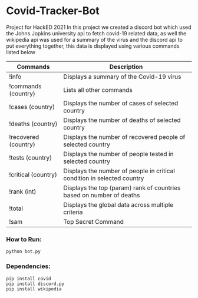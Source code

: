 # Covid-Tracker-Bot

Project for HackED 2021
In this project we created a discord bot which used the Johns Jopkins university api to fetch covid-19 related data, as well the wikipedia api was used for a summary of the virus and the discord api to put everything together, this data is displayed using various commands listed below

|       Commands       |                            Description                                  |
| -------------------- | ----------------------------------------------------------------------- |
| !info                | Displays a summary of the Covid-19 virus                                |
| !commands (country)  | Lists all other commands                                                |
| !cases (country)     | Displays the number of cases of selected country                        |
| !deaths (country)    | Displays the number of deaths of selected country                       |
| !recovered (country) | Displays the number of recovered people of selected country             |
| !tests (country)     | Displays the number of people tested in selected country                |
| !critical (country)  | Displays the number of people in critical condition in selected country |
| !rank (int)          | Displays the top (param) rank of countries based on number of deaths    |
| !total               | Displays the global data across multiple criteria
| !sam                 | Top Secret Command                                                      |

### How to Run:
    python bot.py

### Dependencies:
    pip install covid
    pip install discord.py
    pip install wikipedia
